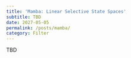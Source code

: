 ```yaml
---
title: 'Mamba: Linear Selective State Spaces'
subtitle: TBD
date: 2027-05-05
permalink: /posts/mamba/
category: Filter
---
```



TBD
